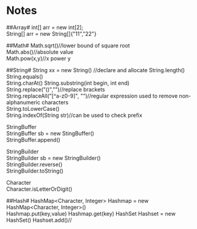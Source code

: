 Notes
=================

##Array#
int[] arr = new int[2];  
String[] arr = new String[]{"11","22"}


##Math#
Math.sqrt()//lower bound of square root  
Math.abs()//absolute value  
Math.pow(x,y)//x power y

##String#
String xx = new String() //declare and allocate
String.length()  
String.equals()  
String.charAt()
String.substring(int begin, int end)  
String.replace("()","")//replace brackets  
String.replaceAll("[^a-z0-9]", "")//regular expression used to remove non-alphanumeric characters  
String.toLowerCase()  
String.indexOf(String str)//can be used to check prefix  

StringBuffer  
StringBuffer sb = new StingBuffer()  
StringBuffer.append()  

StringBuilder  
StringBuilder sb = new StringBuilder()  
StringBuilder.reverse()  
StringBuilder.toString()  

Character  
Character.isLetterOrDigit() 

##Hash#
HashMap<Character, Integer> Hashmap = new HashMap<Character, Integer>()  
Hashmap.put(key,value)
Hashmap.get(key)
HashSet<Integer> Hashset = new HashSet<Integer>()
Hashset.add()//